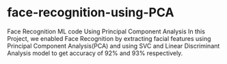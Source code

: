 # face-recognition-using-PCA
Face Recognition ML code Using Principal Component Analysis
In this Project, we enabled Face Recognition by extracting facial features using Principal Component Analysis(PCA) 
and using SVC and Linear Discriminant Analysis model to get accuracy of 92% and 93% respectively.
